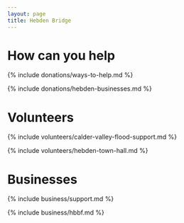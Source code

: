 ```yaml
---
layout: page
title: Hebden Bridge
---
```


# How can you help

{% include donations/ways-to-help.md %}

{% include donations/hebden-businesses.md %}

# Volunteers

{% include volunteers/calder-valley-flood-support.md %}

{% include volunteers/hebden-town-hall.md %}

# Businesses

{% include business/support.md %}

{% include business/hbbf.md %}
